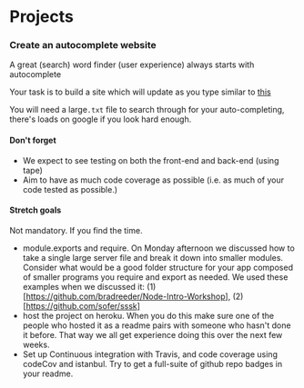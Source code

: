 # Projects
### Create an autocomplete website
A great (search) word finder (user experience) always starts with autocomplete

Your task is to build a site which will update as you type similar to [this](https://github.com/dwyl/autocomplete)

You will need a large```.txt``` file to search through for your auto-completing, there's loads on google if you look hard enough.

#### Don't forget
*  We expect to see testing on both the front-end and back-end (using tape)
*  Aim to have as much code coverage as possible (i.e. as much of your code tested as possible.)

#### Stretch goals

Not mandatory. If you find the time. 

* module.exports and require. On Monday afternoon we discussed how to take a single large server file and break it down into smaller modules. Consider what would be a good folder structure for your app composed of smaller programs you require and export as needed. We used these examples when we discussed it: (1)[https://github.com/bradreeder/Node-Intro-Workshop], (2)[https://github.com/sofer/sssk]
* host the project on heroku. When you do this make sure one of the people who hosted it as a readme pairs with someone who hasn't done it before. That way we all get experience doing this over the next few weeks.
* Set up Continuous integration with Travis, and code coverage using codeCov and istanbul. Try to get a full-suite of github repo badges in your readme.